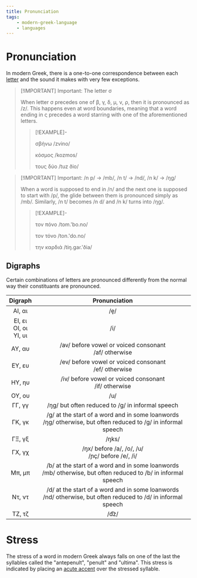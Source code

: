 ```yaml
---
title: Pronunciation
tags:
    - modern-greek-language
    - languages
---
```


# Pronunciation

In modern Greek, there is a one-to-one correspondence between each [letter](Orthography.md) and the sound it makes with very few exceptions.

>[!IMPORTANT] Important: The letter σ
>
>When letter σ precedes one of β, γ, δ, μ, ν, ρ, then it is pronounced as /z/. This happens even at word boundaries, meaning that a word ending in ς precedes a word starring with one of the aforementioned letters.
>
>>[!EXAMPLE]-
>>
>>σβήνω /zvino/
>>
>>κόσμος /kozmos/
>>
>>τους δύο /tuz ðio/
>>
>

>[!IMPORTANT] Important: /n p/ -> /mb/, /n t/ -> /nd/, /n k/ -> /ŋg/
>
>When a word is supposed to end in /n/ and the next one is supposed to start with /p/, the glide between them is pronounced simply as /mb/. Similarly, /n t/ becomes /n d/ and /n k/ turns into /ŋg/.
>
>>[!EXAMPLE]-
>>
>>τον πόνο /tom.'bo.no/
>>
>>τον τόνο /ton.'do.no/
>>
>>την καρδιά /tiŋ.gaɾ.'ðia/
>>
>

## Digraphs

Certain combinations of letters are pronounced differently from the normal way their constituants are pronounced.

|Digraph|Pronunciation|
|:--:|:--:|
|ΑΙ, αι |/e̞/|
|ΕΙ, ει </br> ΟΙ, οι </br> ΥΙ, υι|/i/|
|ΑΥ, αυ|/av/ before vowel or voiced consonant </br> /af/ otherwise|
|ΕΥ, ευ|/ev/ before vowel or voiced consonant </br> /ef/ otherwise|
|ΗΥ, ηυ|/iv/ before vowel or voiced consonant </br> /if/ otherwise|
|ΟΥ, ου|/u/|
|ΓΓ, γγ|/ŋɡ/ but often reduced to /ɡ/ in informal speech|
|ΓΚ, γκ|/ɡ/ at the start of a word and in some loanwords </br> /ŋɡ/ otherwise, but often reduced to /ɡ/ in informal speech|
|ΓΞ, γξ|/ŋks/|
|ΓΧ, γχ|/ŋx/ before /a/, /o/, /u/ </br> /ɲç/ before /e/, /i/|
|Μπ, μπ|/b/ at the start of a word and in some loanwords </br> /mb/ otherwise, but often reduced to /b/ in informal speech|
|Ντ, ντ|/d/ at the start of a word and in some loanwords </br> /nd/ otherwise, but often reduced to /d/ in informal speech|
|ΤΖ, τζ|/d͡z/|

# Stress

The stress of a word in modern Greek always falls on one of the last the syllables called the "antepenult", "penult" and "ultima". This stress is indicated by placing an [acute accent](Orthography.md#Diacritics) over the stressed syllable.